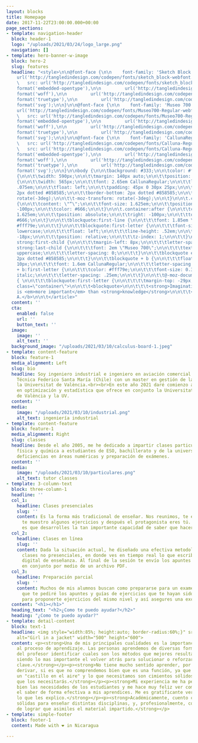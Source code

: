 ```yaml
---
layout: blocks
title: Homepage
date: 2017-11-22T23:00:00.000+00:00
page_sections:
- template: navigation-header
  block: header-1
  logo: "/uploads/2021/03/24/logo_large.png"
  navigation: []
- template: hero-banner-w-image
  block: hero-2
  slug: features
  headline: "<style>\n\n@font-face {\n\n    font-family: 'Sketch Block';\n\n    src:
    url('http://tangledindesign.com/codepen/fonts/sketch_block-webfont.eot');\n\n
    \   src: url('http://tangledindesign.com/codepen/fonts/sketch_block-webfont.eot?#iefix')
    format('embedded-opentype'),\n\n         url('http://tangledindesign.com/codepen/fonts/sketch_block-webfont.woff')
    format('woff'),\n\n         url('http://tangledindesign.com/codepen/fonts/sketch_block-webfont.ttf')
    format('truetype'),\n\n         url('http://tangledindesign.com/codepen/fonts/sketch_block-webfont.svg#SketchBlockBold')
    format('svg');\n\n}\n\n@font-face {\n\n    font-family: 'Museo 700';\n\n    src:
    url('http://tangledindesign.com/codepen/fonts/Museo700-Regular-webfont.eot');\n\n
    \   src: url('http://tangledindesign.com/codepen/fonts/Museo700-Regular-webfont.eot?#iefix')
    format('embedded-opentype'),\n\n         url('http://tangledindesign.com/codepen/fonts/Museo700-Regular-webfont.woff')
    format('woff'),\n\n         url('http://tangledindesign.com/codepen/fonts/Museo700-Regular-webfont.ttf')
    format('truetype'),\n\n         url('http://tangledindesign.com/codepen/fonts/Museo700-Regular-webfont.svg#SketchBlockBold')
    format('svg');\n\n}\n\n@font-face {\n\n    font-family: 'CallunaRegular';\n\n
    \   src: url('http://tangledindesign.com/codepen/fonts/Calluna-Regular-webfont.eot');\n\n
    \   src: url('http://tangledindesign.com/codepen/fonts/Calluna-Regular-webfont.eot?#iefix')
    format('embedded-opentype'),\n\n         url('http://tangledindesign.com/codepen/fonts/Calluna-Regular-webfont.woff')
    format('woff'),\n\n         url('http://tangledindesign.com/codepen/fonts/Calluna-Regular-webfont.ttf')
    format('truetype'),\n\n         url('http://tangledindesign.com/codepen/fonts/Calluna-Regular-webfont.svg#CallunaRegular')
    format('svg');\n\n}\n\nbody {\n\n\tbackground: #333;\n\n\tcolor: #fff;\n\n}\n\n\t.container
    {\n\n\t\twidth: 590px;\n\n\t\tmargin: 140px auto;\n\n\t\tposition: relative;\n\n\t}\n\n\tblockquote
    {\n\n\t\twidth: 565px;\n\n\t\tfont: 2.65em CallunaRegular;\n\n\t\tletter-spacing:
    .075em;\n\n\t\tfloat: left;\n\n\t\tpadding: 45px 0 30px 25px;\n\n\t\tmargin: 0;\n\n\t\tborder-top:
    2px dotted #858585;\n\n\t\tborder-bottom: 2px dotted #858585;\n\n\t\t-webkit-transform:
    rotate(-3deg);\n\n\t\t-moz-transform: rotate(-3deg);\n\n\t}\n\n\t.container:before
    {\n\n\t\tcontent: \"“\";\n\n\t\tfont-size: 1.625em;\n\n\t\tposition: absolute;\n\n\t\tleft:
    -100px;\n\n\t\tcolor: #666;\n\n\t}\n\n\t.container:after {\n\n\t\tcontent: \"”\";\n\n\t\tfont-size:
    1.625em;\n\n\t\tposition: absolute;\n\n\t\tright: -100px;\n\n\t\ttop: 150px;\n\n\t\tcolor:
    #666;\n\n\t}\n\n\t\tblockquote:first-line {\n\n\t\t\tfont: 1.85em \"Sketch Block\";\n\n\t\t\tcolor:
    #fff79e;\n\n\t\t}\n\n\t\tblockquote:first-letter {\n\n\t\t\tfont-size: 0.3625em;\n\n\t\t\ttext-transform:
    lowercase;\n\n\t\t\tfloat: left;\n\n\t\t\tline-height: .52em;\n\n\t\t\tmargin-right:
    -18px;\n\n\t\t\tposition: relative;\n\n\t\t\tz-index: 1;\n\n\t\t}\n\n\t\tblockquote
    strong:first-child {\n\n\t\t\tmargin-left: 8px;\n\n\t\t\tletter-spacing: 0;\n\n\t\t}\n\n\t\tblockquote
    strong:last-child {\n\n\t\t\tfont: 2em \"Museo 700\";\n\n\t\t\ttext-transform:
    uppercase;\n\n\t\t\tletter-spacing: 0;\n\n\t\t}\n\n\t\tblockquote em {\n\n\t\t\tborder-bottom:
    2px dotted #858585;\n\n\t\t}\n\n\t\tblockquote + b {\n\n\t\t\tfloat: right;\n\n\t\t\tmargin-top:
    10px;\n\n\t\t\tfont: 1.6em CallunaRegular;\n\n\t\t\tletter-spacing: .15em;\n\n\t\t}\n\n\t\tblockquote
    + b:first-letter {\n\n\t\t\tcolor: #fff79e;\n\n\t\t\tfont-size: 0.3625em;\n\n\t\t\tfont-style:
    italic;\n\n\t\t\tletter-spacing: .25em;\n\n\t\t}\n\n\t\t@-moz-document url-prefix()
    { \n\n\t\t\tblockquote:first-letter {\n\n\t\t\t\tmargin-top: -29px;\n\n\t\t\t}\n\n\t\t}\n\n</style>\n\n<article
    class=\"container\">\n\n\t\t<blockquote>\n\n\t\t\t<strong>Imagination</strong>
    is <em>more important</em> than <strong>knowledge</strong>\n\n\t\t</blockquote>\n\n\t\t<b>Einstein,
    A.</b>\n\n\t</article>"
  content: ''
  cta:
    enabled: false
    url: ''
    button_text: ''
  image:
    image: ''
    alt_text: ''
  background_image: "/uploads/2021/03/10/calculus-board-1.jpeg"
- template: content-feature
  block: feature-1
  media_alignment: Left
  slug: bio
  headline: Soy ingeniero industrial e ingeniero en aviación comercial de la Universidad
    Técnica Federico Santa María (Chile) con un master en gestión de la calidad en
    la Universitat de València.<br><br>En este año 2021 daré comienzo a un doctorado
    en optimización y estadística que ofrece en conjunto la Universitat Politécnica
    de València y la UV.
  content: ''
  media:
    image: "/uploads/2021/03/10/industrial.png"
    alt_text: ingeniería industrial
- template: content-feature
  block: feature-1
  media_alignment: Right
  slug: classes
  headline: Desde el año 2005, me he dedicado a impartir clases particulares de matemáticas,
    física y química a estudiantes de ESO, bachillerato y de la universidad para superar
    deficiencias en áreas numéricas y preparación de exámenes.
  content: ''
  media:
    image: "/uploads/2021/03/10/particulares.png"
    alt_text: tutor classes
- template: 3-column-text
  block: three-column-1
  headline: ''
  col_1:
    headline: Clases presenciales
    slug: ''
    content: Es la forma más tradicional de enseñar. Nos reunimos, te enseño la teoría,
      te muestro algunos ejercicios y después el protagonista eres tú. Lo más importante
      es que desarrolles la tan importante capacidad de saber que hacer en cada caso.
  col_2:
    headline: Clases en línea
    slug: ''
    content: Dada la situación actual, he diseñado una efectiva metodología de realizar
      clases no presenciales, en donde ves en tiempo real lo que escribo en mi dispositivo
      digital de enseñanza. Al final de la sesión te envío los apuntes que realicemos
      en conjunto por medio de un archivo PDF.
  col_3:
    headline: Preparación parcial
    slug: ''
    content: Muchos de mis alumnos buscan como prepararse para un examen. Es por esto
      que te pediré los apuntes y guías de ejercicios que te hayan sido entregados,
      para proponerte ejercicios del mismo nivel y así asegures una excelente calificación.​
  content: "<h1></h1>"
  heading_text: "<h2>¿Como te puedo ayudar?</h2>"
  heading: "¿Como te puedo ayudar?"
- template: detail-content
  block: text-1
  headline: <img style="width:85%; height:auto; border-radius:60%;}" src="https://profematesvalencia.net/uploads/1/3/5/5/135504880/marcel_orig.jpg"
    alt="Girl in a jacket" width="500" height="600">
  content: <p><strong>Una de mis principales cualidades es la importancia que le doy
    al proceso de aprendizaje. Las personas aprendemos de diversas formas y es labor
    del profesor identificar cuales son los métodos que mejores resultados generan,
    siendo lo mas importante el volver atrás para solucionar o reforzar algunos conceptos
    clave.</strong></p><p><strong>No tiene mucho sentido aprender, por ejemplo, a
    derivar, si es que no comprendemos bien que es una función, ya que no haríamos
    un "castillo en el aire" y lo que necesitamos son cimientos sólidos, te aseguro
    que los necesitarás.</strong></p><p><strong>Mi experiencia me ha permitido conocer
    bien las necesidades de los estudiantes y me hace muy feliz ver como logro traspasar
    el saber de forma efectiva a mis aprendices. Me es gratificante ver que comprenden
    lo que les explico.</strong></p><p><strong>Académicamente, cuento con bases muy
    sólidas para enseñar distintas disciplinas, y, profesionalmente, con la habilidad
    de lograr que asimiles el material impartido.</strong></p>
- template: simple-footer
  block: footer-1
  content: Made with ❤︎ in Nicaragua

---
```

